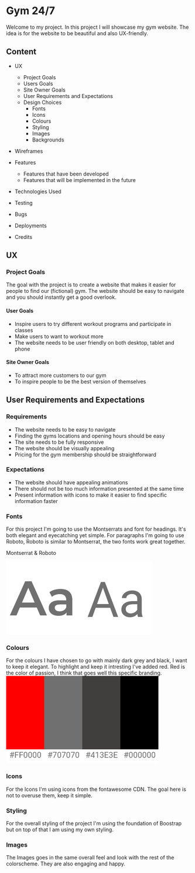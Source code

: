 # Gym 24/7

Welcome to my project. In this project I will showcase my gym website.
The idea is for the website to be beautiful and also UX-friendly.

## Content

* UX
  * Project Goals
  * Users Goals
  * Site Owner Goals
  * User Requirements and Expectations
  * Design Choices
    * Fonts
    * Icons
    * Colours
    * Styling
    * Images
    * Backgrounds

* Wireframes

* Features
  * Features that have been developed
  * Features that will be implemented in the future

* Technologies Used

* Testing

* Bugs

* Deployments

* Credits

## UX

### Project Goals
The goal with the project is to create a website that makes it easier for people to find our (fictional) gym.
The website should be easy to navigate and you should instantly get a good overlook.

#### User Goals

 * Inspire users to try different workout programs and participate in classes
 * Make users to want to workout more
 * The website needs to be user friendly on both desktop, tablet and phone
 
 #### Site Owner Goals
 
  * To attract more customers to our gym
  * To inspire people to be the best version of themselves

## User Requirements and Expectations

### Requirements
 * The website needs to be easy to navigate
 * Finding the gyms locations and opening hours should be easy
 * The site needs to be fully responsive
 * The website should be visually appealing 
 * Pricing for the gym membership should be straightforward
 
 ### Expectations
  * The website should have appealing animations
  * There should not be too much information presented at the same time
  * Present information with icons to make it easier to find specific information faster
  
  
 ### Fonts
For this project I'm going to use the Montserrats and font for headings. It's both elegant and eyecatching yet simple. For paragraphs I'm going to use Roboto, Roboto is similar to Montserrat, the two fonts work great together.

Montserrat & Roboto


![Montserrat Logo](/styling/montserrat.png)![Roboto Logo](/styling/roboto.png)

### Colours
For the colours I have chosen to go with mainly dark grey and black, I want to keep it elegant. To highlight and keep it intresting I've added red. Red is the color of passion, I think that goes well this specific branding.
![Colors](/styling/Colors.png)


### Icons
For the Icons I'm using icons from the fontawesome CDN. The goal here is not to overuse them, keep it simple.

### Styling
For the overall styling of the project I'm using the foundation of Boostrap but on top of that I am using my own styling. 

### Images
The Images goes in the same overall feel and look with the rest of the colorscheme. They are also engaging and happy.
